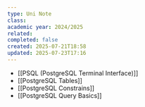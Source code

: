 ```yaml
---
type: Uni Note
class: 
academic year: 2024/2025
related: 
completed: false
created: 2025-07-21T18:58
updated: 2025-07-23T17:16
---
```

- [[PSQL (PostgreSQL Terminal Interface)]]
- [[PostgreSQL Tables]]
- [[PostgreSQL Constrains]]
- [[PostgreSQL Query Basics]]